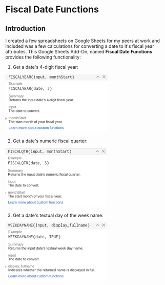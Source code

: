 # Fiscal Date Functions
## Introduction
I created a few spreadsheets on Google Sheets for my peers at work and included was a few calculations for converting a date to it's fiscal year attributes.  This Google Sheets Add-On, named __Fiscal Date Functions__ provides the following functionality:

1. Get a date's 4-digit fiscal year:

![fiscal_year](/images/fiscal_year.png)

2. Get a date's numeric fiscal quarter:

![fiscal_qtr](/images/fiscal_qtr.png)

3. Get a date's textual day of the week name:

![weekday_name](/images/weekday_name.png)